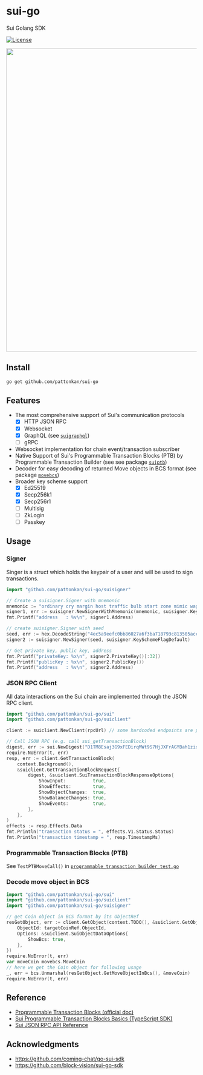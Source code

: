 # sui-go
Sui Golang SDK

[![License](https://img.shields.io/badge/license-Apache-green.svg)](https://github.com/pattonkan/sui-go/blob/main/LICENSE)

<div align="center">
  <img src="./logo.png" width="800"/>
</div>

## Install

```sh
go get github.com/pattonkan/sui-go
```

## Features

* The most comprehensive support of Sui's communication protocols
  * [x] HTTP JSON RPC
  * [x] Websocket
  * [x] GraphQL (see [`suigraphql`](suiclient/conn/graphql.go))
  * [ ] gRPC
* Websocket implementation for chain event/transaction subscriber
* Native Support of Sui's Programmable Transaction Blocks (PTB) by Programmable Transaction Builder (see see package [`suiptb`](sui/suiptb))
* Decoder for easy decoding of returned Move objects in BCS format (see package [`movebcs`](sui/movebcs))
* Broader key scheme support
  * [x] Ed25519
  * [x] Secp256k1
  * [x] Secp256r1
  * [ ] Multisig
  * [ ] ZkLogin
  * [ ] Passkey
## Usage

### Signer

Singer is a struct which holds the keypair of a user and will be used to sign transactions.

```go
import "github.com/pattonkan/sui-go/suisigner"

// Create a suisigner.Signer with mnemonic
mnemonic := "ordinary cry margin host traffic bulb start zone mimic wage fossil eight diagram clay say remove add atom"
signer1, err := suisigner.NewSignerWithMnemonic(mnemonic, suisigner.KeySchemeFlagEd25519)
fmt.Printf("address   : %v\n", signer1.Address)

// create suisigner.Signer with seed
seed, err := hex.DecodeString("4ec5a9eefc0bb86027a6f3ba718793c813505acc25ed09447caf6a069accdd4b")
signer2 := suisigner.NewSigner(seed, suisigner.KeySchemeFlagDefault)

// Get private key, public key, address
fmt.Printf("privateKey: %x\n", signer2.PrivateKey()[:32])
fmt.Printf("publicKey : %x\n", signer2.PublicKey())
fmt.Printf("address   : %v\n", signer2.Address)
```

### JSON RPC Client

All data interactions on the Sui chain are implemented through the JSON RPC client.

```go
import "github.com/pattonkan/sui-go/sui"
import "github.com/pattonkan/sui-go/suiclient"

client := suiclient.NewClient(rpcUrl) // some hardcoded endpoints are provided e.g. conn.TestnetEndpointUrl

// Call JSON RPC (e.g. call sui_getTransactionBlock)
digest, err := sui.NewDigest("D1TM8Esaj3G9xFEDirqMWt9S7HjJXFrAGYBah1zixWTL")
require.NoError(t, err)
resp, err := client.GetTransactionBlock(
    context.Background(),
    &suiclient.GetTransactionBlockRequest{
        digest, &suiclient.SuiTransactionBlockResponseOptions{
            ShowInput:          true,
            ShowEffects:        true,
            ShowObjectChanges:  true,
            ShowBalanceChanges: true,
            ShowEvents:         true,
        },
    },
)
effects := resp.Effects.Data
fmt.Println("transaction status = ", effects.V1.Status.Status)
fmt.Println("transaction timestamp = ", resp.TimestampMs)
```

### Programmable Transaction Blocks (PTB)

See `TestPTBMoveCall()` in [`programmable_transaction_builder_test.go`](sui/suiptb/programmable_transaction_builder_test.go)

### Decode move object in BCS

```go
import "github.com/pattonkan/sui-go/sui"
import "github.com/pattonkan/sui-go/suiclient"
import "github.com/pattonkan/sui-go/suisigner"

// get Coin object in BCS format by its ObjectRef
resGetObject, err := client.GetObject(context.TODO(), &suiclient.GetObjectRequest{
	ObjectId: targetCoinRef.ObjectId,
	Options: &suiclient.SuiObjectDataOptions{
		ShowBcs: true,
	},
})
require.NoError(t, err)
var moveCoin movebcs.MoveCoin
// here we get the Coin object for following usage
_, err = bcs.Unmarshal(resGetObject.GetMoveObjectInBcs(), &moveCoin)
require.NoError(t, err)
```

## Reference

* [Programmable Transaction Blocks (official doc)](https://docs.sui.io/concepts/transactions/prog-txn-blocks)
* [Sui Programmable Transaction Blocks Basics (TypeScript SDK)](https://sdk.mystenlabs.com/typescript/transaction-building/basics)
* [Sui JSON RPC API Reference](https://docs.sui.io/sui-api-ref)

## Acknowledgments

* https://github.com/coming-chat/go-sui-sdk
* https://github.com/block-vision/sui-go-sdk
